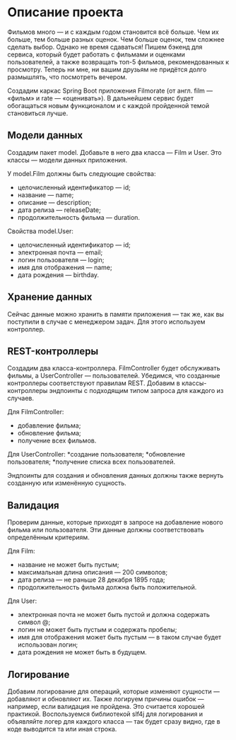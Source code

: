 # Описание проекта

Фильмов много — и с каждым годом становится всё больше. Чем их больше, тем больше разных оценок. Чем больше оценок, тем сложнее сделать выбор. Однако не время сдаваться! Пишем бэкенд для сервиса, который будет работать с фильмами и оценками пользователей, а также возвращать топ-5 фильмов, рекомендованных к просмотру. Теперь ни мне, ни вашим друзьям не придётся долго размышлять, что посмотреть вечером.

Cоздадим каркас Spring Boot приложения Filmorate (от англ. film — «фильм» и rate — «оценивать»). В дальнейшем сервис будет обогащаться новым функционалом и с каждой пройденной темой становиться лучше.

## Модели данных

Создадим пакет model. Добавьте в него два класса — Film и User. Это классы — модели данных приложения.

У model.Film должны быть следующие свойства:
* целочисленный идентификатор — id;
* название — name;
* описание — description;
* дата релиза — releaseDate;
* продолжительность фильма — duration.

Свойства model.User:
* целочисленный идентификатор — id;
* электронная почта — email;
* логин пользователя — login;
* имя для отображения — name;
* дата рождения — birthday.

## Хранение данных
Сейчас данные можно хранить в памяти приложения — так же, как вы поступили в случае с менеджером задач. Для этого используем контроллер.

## REST-контроллеры
Создадим два класса-контроллера. FilmController будет обслуживать фильмы, а UserController — пользователей. Убедимся, что созданные контроллеры соответствуют правилам REST.
Добавим в классы-контроллеры эндпоинты с подходящим типом запроса для каждого из случаев.

Для FilmController:
* добавление фильма;
* обновление фильма;
* получение всех фильмов.
  
Для UserController:
*создание пользователя;
*обновление пользователя;
*получение списка всех пользователей.

Эндпоинты для создания и обновления данных должны также вернуть созданную или изменённую сущность.

## Валидация

Проверим данные, которые приходят в запросе на добавление нового фильма или пользователя. Эти данные должны соответствовать определённым критериям. 

Для Film:
* название не может быть пустым;
* максимальная длина описания — 200 символов;
* дата релиза — не раньше 28 декабря 1895 года;
* продолжительность фильма должна быть положительной.
  
Для User:
* электронная почта не может быть пустой и должна содержать символ @;
* логин не может быть пустым и содержать пробелы;
* имя для отображения может быть пустым — в таком случае будет использован логин;
* дата рождения не может быть в будущем.

## Логирование
Добавим логирование для операций, которые изменяют сущности — добавляют и обновляют их. Также логируем причины ошибок — например, если валидация не пройдена. Это считается хорошей практикой.
Воспользуемся библиотекой slf4j для логирования и объявляйте логер для каждого класса — так будет сразу видно, где в коде выводится та или иная строка.
